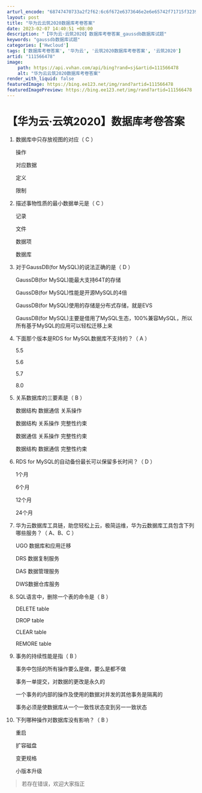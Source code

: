 ```yaml
---
arturl_encode: "68747470733a2f2f62:6c6f672e6373646e2e6e65742f71715f32393333393436372f:61727469636c652f64657461696c732f313131353636343738"
layout: post
title: "华为云云筑2020数据库考卷答案"
date: 2023-02-07 14:40:51 +08:00
description: "【华为云·云筑2020】数据库考卷答案_gaussdb数据库试题"
keywords: "gaussdb数据库试题"
categories: ['Hwcloud']
tags: ['数据库考卷答案', '华为云', '云筑2020数据库考卷答案', '云筑2020']
artid: "111566478"
image:
    path: https://api.vvhan.com/api/bing?rand=sj&artid=111566478
    alt: "华为云云筑2020数据库考卷答案"
render_with_liquid: false
featuredImage: https://bing.ee123.net/img/rand?artid=111566478
featuredImagePreview: https://bing.ee123.net/img/rand?artid=111566478
---
```


# 【华为云·云筑2020】数据库考卷答案

1. 数据库中只存放视图的对应（
   C
   ）

   操作

   对应数据

   定义

   限制
2. 描述事物性质的最小数据单元是（
   C
   ）

   记录

   文件

   数据项

   数据库
3. 对于GaussDB(for MySQL)的说法正确的是（
   D
   ）

   GaussDB(for MySQL)能最大支持64T的存储

   GaussDB(for MySQL)性能是开源MySQL的4倍

   GaussDB(for MySQL)使用的存储是分布式存储，就是EVS

   GaussDB(for MySQL)主要是借用了MySQL生态，100%兼容MySQL，所以所有基于MySQL的应用可以轻松迁移上来
4. 下面那个版本是RDS for MySQL数据库不支持的？（
   A
   ）

   5.5

   5.6

   5.7

   8.0
5. 关系数据库的三要素是（
   B
   ）

   数据结构 数据通信 关系操作

   数据结构 关系操作 完整性约束

   数据通信 关系操作 完整性约束

   数据结构 数据通信 完整性约束
6. RDS for MySQL的自动备份最长可以保留多长时间？（
   D
   ）

   1个月

   6个月

   12个月

   24个月
7. 华为云数据库工具链，助您轻松上云，极简运维，华为云数据库工具包含下列哪些服务？（
   A、B、C
   ）

   UGO 数据库和应用迁移

   DRS 数据复制服务

   DAS 数据管理服务

   DWS数据仓库服务
8. SQL语言中，删除一个表的命令是（
   B
   ）

   DELETE table

   DROP table

   CLEAR table

   REMORE table
9. 事务的持续性能是指（
   B
   ）

   事务中包括的所有操作要么是做，要么是都不做

   事务一单提交，对数据的更改是永久的

   一个事务的内部的操作及使用的数据对并发的其他事务是隔离的

   事务必须是使数据库从一个一致性状态变到另一一致状态
10. 下列哪种操作对数据库没有影响？（
    B
    ）

    重启

    扩容磁盘

    变更规格

    小版本升级

> 若存在错误，欢迎大家指正